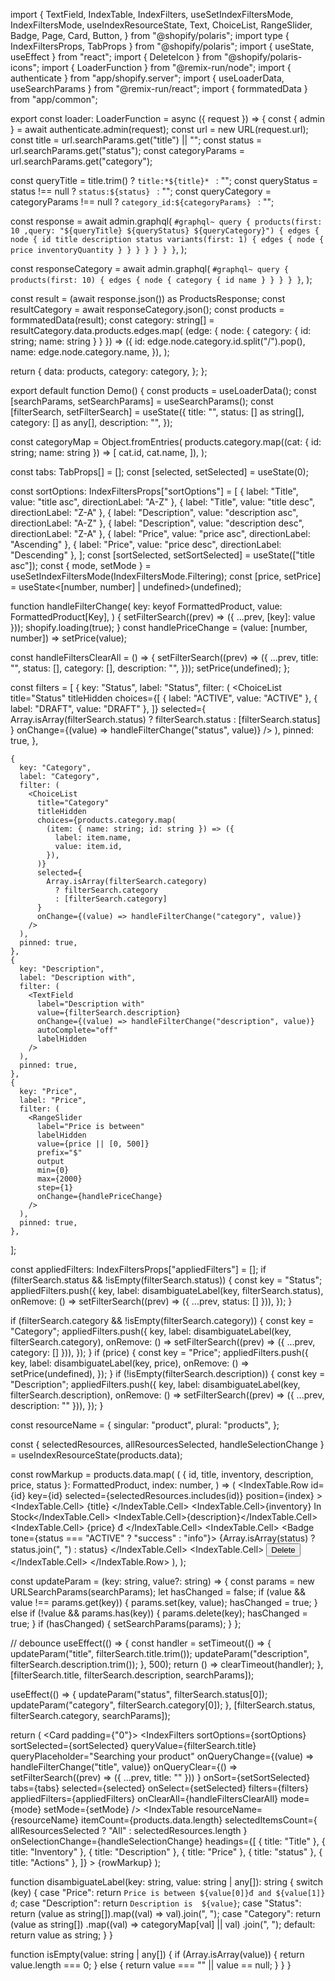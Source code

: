 import {
TextField,
IndexTable,
IndexFilters,
useSetIndexFiltersMode,
IndexFiltersMode,
useIndexResourceState,
Text,
ChoiceList,
RangeSlider,
Badge,
Page,
Card,
Button,
} from "@shopify/polaris";
import type { IndexFiltersProps, TabProps } from "@shopify/polaris";
import { useState, useEffect } from "react";
import { DeleteIcon } from "@shopify/polaris-icons";
import { LoaderFunction } from "@remix-run/node";
import { authenticate } from "app/shopify.server";
import { useLoaderData, useSearchParams } from "@remix-run/react";
import { formmatedData } from "app/common";

export const loader: LoaderFunction = async ({ request }) => {
const { admin } = await authenticate.admin(request);
const url = new URL(request.url);
const title = url.searchParams.get("title") || "";
const status = url.searchParams.get("status");
const categoryParams = url.searchParams.get("category");

const queryTitle = title.trim() ? `title:*${title}* ` : "";
const queryStatus = status !== null ? `status:${status} ` : "";
const queryCategory =
categoryParams !== null ? `category_id:${categoryParams} ` : "";

const response = await admin.graphql(
`#graphql~
      query {
      products(first: 10 ,query: "${queryTitle} ${queryStatus} ${queryCategory}") {
        edges {
        node {
            id
            title
            description
            status
            variants(first: 1) {
            edges {
                node {
                price
                inventoryQuantity
                }
            }
            }
        }
        }
        }
      }`,
);

const responseCategory = await admin.graphql(
`#graphql~
     query {
  products(first: 10) {
    edges {
      node {
        category {
          id
          name
        }
      }
    }
  }
}`,
);

const result = (await response.json()) as ProductsResponse;
const resultCategory = await responseCategory.json();
const products = formmatedData(result);
const category: string[] = resultCategory.data.products.edges.map(
(edge: { node: { category: { id: string; name: string } } }) => ({
id: edge.node.category.id.split("/").pop(),
name: edge.node.category.name,
}),
);

return {
data: products,
category: category,
};
};

export default function Demo() {
const products = useLoaderData<typeof loader>();
const [searchParams, setSearchParams] = useSearchParams();
const [filterSearch, setFilterSearch] = useState({
title: "",
status: [] as string[],
category: [] as any[],
description: "",
});

const categoryMap = Object.fromEntries(
products.category.map((cat: { id: string; name: string }) => [
cat.id,
cat.name,
]),
);

const tabs: TabProps[] = [];
const [selected, setSelected] = useState(0);

const sortOptions: IndexFiltersProps["sortOptions"] = [
{ label: "Title", value: "title asc", directionLabel: "A-Z" },
{ label: "Title", value: "title desc", directionLabel: "Z-A" },
{ label: "Description", value: "description asc", directionLabel: "A-Z" },
{ label: "Description", value: "description desc", directionLabel: "Z-A" },
{ label: "Price", value: "price asc", directionLabel: "Ascending" },
{ label: "Price", value: "price desc", directionLabel: "Descending" },
];
const [sortSelected, setSortSelected] = useState(["title asc"]);
const { mode, setMode } = useSetIndexFiltersMode(IndexFiltersMode.Filtering);
const [price, setPrice] = useState<[number, number] | undefined>(undefined);

function handleFilterChange<Key extends keyof FormattedProduct>(
key: keyof FormattedProduct,
value: FormattedProduct[Key],
) {
setFilterSearch((prev) => ({ ...prev, [key]: value }));
shopify.loading(true);
}
const handlePriceChange = (value: [number, number]) => setPrice(value);

const handleFiltersClearAll = () => {
setFilterSearch((prev) => ({
...prev,
title: "",
status: [],
category: [],
description: "",
}));
setPrice(undefined);
};

const filters = [
{
key: "Status",
label: "Status",
filter: (
<ChoiceList
title="Status"
titleHidden
choices={[
{ label: "ACTIVE", value: "ACTIVE" },
{ label: "DRAFT", value: "DRAFT" },
]}
selected={
Array.isArray(filterSearch.status)
? filterSearch.status
: [filterSearch.status]
}
onChange={(value) => handleFilterChange("status", value)}
/>
),
pinned: true,
},

    {
      key: "Category",
      label: "Category",
      filter: (
        <ChoiceList
          title="Category"
          titleHidden
          choices={products.category.map(
            (item: { name: string; id: string }) => ({
              label: item.name,
              value: item.id,
            }),
          )}
          selected={
            Array.isArray(filterSearch.category)
              ? filterSearch.category
              : [filterSearch.category]
          }
          onChange={(value) => handleFilterChange("category", value)}
        />
      ),
      pinned: true,
    },
    {
      key: "Description",
      label: "Description with",
      filter: (
        <TextField
          label="Description with"
          value={filterSearch.description}
          onChange={(value) => handleFilterChange("description", value)}
          autoComplete="off"
          labelHidden
        />
      ),
      pinned: true,
    },
    {
      key: "Price",
      label: "Price",
      filter: (
        <RangeSlider
          label="Price is between"
          labelHidden
          value={price || [0, 500]}
          prefix="$"
          output
          min={0}
          max={2000}
          step={1}
          onChange={handlePriceChange}
        />
      ),
      pinned: true,
    },

];

const appliedFilters: IndexFiltersProps["appliedFilters"] = [];
if (filterSearch.status && !isEmpty(filterSearch.status)) {
const key = "Status";
appliedFilters.push({
key,
label: disambiguateLabel(key, filterSearch.status),
onRemove: () => setFilterSearch((prev) => ({ ...prev, status: [] })),
});
}

if (filterSearch.category && !isEmpty(filterSearch.category)) {
const key = "Category";
appliedFilters.push({
key,
label: disambiguateLabel(key, filterSearch.category),
onRemove: () => setFilterSearch((prev) => ({ ...prev, category: [] })),
});
}
if (price) {
const key = "Price";
appliedFilters.push({
key,
label: disambiguateLabel(key, price),
onRemove: () => setPrice(undefined),
});
}
if (!isEmpty(filterSearch.description)) {
const key = "Description";
appliedFilters.push({
key,
label: disambiguateLabel(key, filterSearch.description),
onRemove: () => setFilterSearch((prev) => ({ ...prev, description: "" })),
});
}

const resourceName = {
singular: "product",
plural: "products",
};

const { selectedResources, allResourcesSelected, handleSelectionChange } =
useIndexResourceState(products.data);

const rowMarkup = products.data.map(
(
{ id, title, inventory, description, price, status }: FormattedProduct,
index: number,
) => (
<IndexTable.Row
id={id}
key={id}
selected={selectedResources.includes(id)}
position={index} >
<IndexTable.Cell>
<Text variant="bodyMd" fontWeight="bold" as="span">
{title}
</Text>
</IndexTable.Cell>
<IndexTable.Cell>{inventory} In Stock</IndexTable.Cell>
<IndexTable.Cell>{description}</IndexTable.Cell>
<IndexTable.Cell>
<Text as="span" numeric>
{price} đ
</Text>
</IndexTable.Cell>
<IndexTable.Cell>
<Badge tone={status === "ACTIVE" ? "success" : "info"}>
{Array.isArray(status) ? status.join(", ") : status}
</Badge>
</IndexTable.Cell>
<IndexTable.Cell>
<Button tone="critical" icon={DeleteIcon}>
Delete
</Button>
</IndexTable.Cell>
</IndexTable.Row>
),
);

const updateParam = (key: string, value?: string) => {
const params = new URLSearchParams(searchParams);
let hasChanged = false;
if (value && value !== params.get(key)) {
params.set(key, value);
hasChanged = true;
} else if (!value && params.has(key)) {
params.delete(key);
hasChanged = true;
}
if (hasChanged) {
setSearchParams(params);
}
};

// debounce
useEffect(() => {
const handler = setTimeout(() => {
updateParam("title", filterSearch.title.trim());
updateParam("description", filterSearch.description.trim());
}, 500);
return () => clearTimeout(handler);
}, [filterSearch.title, filterSearch.description, searchParams]);

useEffect(() => {
updateParam("status", filterSearch.status[0]);
updateParam("category", filterSearch.category[0]);
}, [filterSearch.status, filterSearch.category, searchParams]);

return (
<Page fullWidth>
<Card padding={"0"}>
<IndexFilters
sortOptions={sortOptions}
sortSelected={sortSelected}
queryValue={filterSearch.title}
queryPlaceholder="Searching your product"
onQueryChange={(value) => handleFilterChange("title", value)}
onQueryClear={() =>
setFilterSearch((prev) => ({ ...prev, title: "" }))
}
onSort={setSortSelected}
tabs={tabs}
selected={selected}
onSelect={setSelected}
filters={filters}
appliedFilters={appliedFilters}
onClearAll={handleFiltersClearAll}
mode={mode}
setMode={setMode}
/>
<IndexTable
resourceName={resourceName}
itemCount={products.data.length}
selectedItemsCount={
allResourcesSelected ? "All" : selectedResources.length
}
onSelectionChange={handleSelectionChange}
headings={[
{ title: "Title" },
{ title: "Inventory" },
{ title: "Description" },
{ title: "Price" },
{ title: "status" },
{ title: "Actions" },
]} >
{rowMarkup}
</IndexTable>
</Card>
</Page>
);

function disambiguateLabel(key: string, value: string | any[]): string {
switch (key) {
case "Price":
return `Price is between ${value[0]}đ and ${value[1]}đ`;
case "Description":
return `Description is  ${value}`;
case "Status":
return (value as string[]).map((val) => val).join(", ");
case "Category":
return (value as string[])
.map((val) => categoryMap[val] || val)
.join(", ");
default:
return value as string;
}
}

function isEmpty(value: string | any[]) {
if (Array.isArray(value)) {
return value.length === 0;
} else {
return value === "" || value == null;
}
}
}
